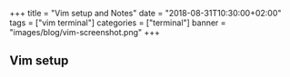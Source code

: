 +++
title = "Vim setup and Notes"
date = "2018-08-31T10:30:00+02:00"
tags = ["vim terminal"]
categories = ["terminal"]
banner = "images/blog/vim-screenshot.png"
+++

## Vim setup


